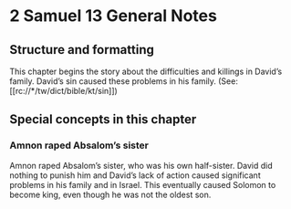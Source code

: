 # 2 Samuel 13 General Notes
## Structure and formatting

This chapter begins the story about the difficulties and killings in David’s family. David’s sin caused these problems in his family. (See: [[rc://*/tw/dict/bible/kt/sin]])

## Special concepts in this chapter

### Amnon raped Absalom’s sister
Amnon raped Absalom’s sister, who was his own half-sister. David did nothing to punish him and David’s lack of action caused significant problems in his family and in Israel. This eventually caused Solomon to become king, even though he was not the oldest son.